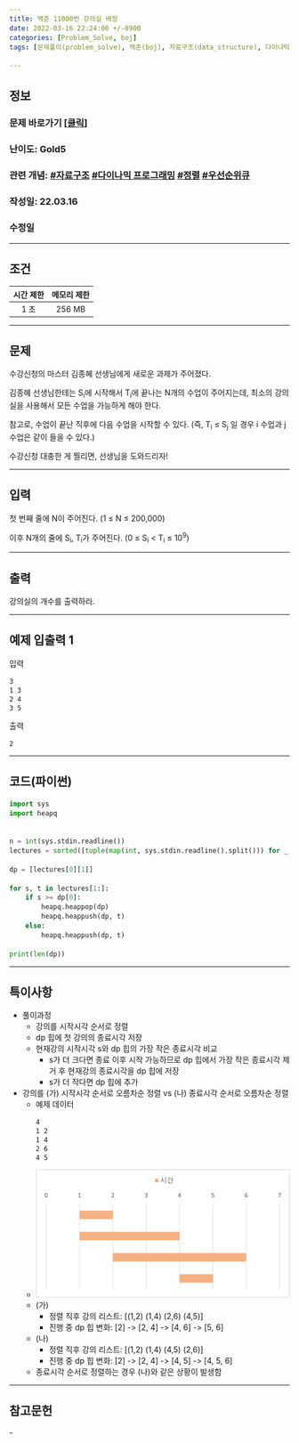 ```yaml
---
title: 백준 11000번 강의실 배정
date: 2022-03-16 22:24:00 +/-0900
categories: [Problem_Solve, boj]
tags: [문제풀이(problem_solve), 백준(boj), 자료구조(data_structure), 다이나믹 프로그래밍(dynamic_programming), 정렬(sorting), 우선순위큐(priority_queue)]

---
```

## 정보
### 문제 바로가기 [[클릭](https://www.acmicpc.net/problem/11000)]
### 난이도: Gold5
### 관련 개념: [#자료구조](https://www.acmicpc.net/problemset?sort=ac_desc&algo=175) [#다이나믹 프로그래밍](https://www.acmicpc.net/problemset?sort=ac_desc&algo=33) [#정렬](https://www.acmicpc.net/problemset?sort=ac_desc&algo=97) [#우선순위큐](https://www.acmicpc.net/problemset?sort=ac_desc&algo=59)
### 작성일: 22.03.16
### 수정일

---
## 조건

시간 제한|메모리 제한
:---:|:---:
1 초|256 MB

---
## 문제
수강신청의 마스터 김종혜 선생님에게 새로운 과제가 주어졌다. 

김종혜 선생님한테는 S<sub>i</sub>에 시작해서 T<sub>i</sub>에 끝나는 N개의 수업이 주어지는데, 최소의 강의실을 사용해서 모든 수업을 가능하게 해야 한다. 

참고로, 수업이 끝난 직후에 다음 수업을 시작할 수 있다. (즉, T<sub>i</sub> ≤ S<sub>j</sub> 일 경우 i 수업과 j 수업은 같이 들을 수 있다.)

수강신청 대충한 게 찔리면, 선생님을 도와드리자!

---
## 입력
첫 번째 줄에 N이 주어진다. (1 ≤ N ≤ 200,000)

이후 N개의 줄에 S<sub>i</sub>, T<sub>i</sub>가 주어진다. (0 ≤ S<sub>i</sub> < T<sub>i</sub> ≤ 10<sup>9</sup>)

---
## 출력
강의실의 개수를 출력하라.

---
## 예제 입출력 1
입력
```
3
1 3
2 4
3 5
```

출력
```
2
```

---
## 코드(파이썬)
```python
import sys
import heapq


n = int(sys.stdin.readline())
lectures = sorted([tuple(map(int, sys.stdin.readline().split())) for _ in range(n)])

dp = [lectures[0][1]]

for s, t in lectures[1:]:
    if s >= dp[0]:
        heapq.heappop(dp)
        heapq.heappush(dp, t)
    else:
        heapq.heappush(dp, t)

print(len(dp))

```

---
## 특이사항
- 풀이과정
  - 강의를 시작시각 순서로 정렬
  - dp 힙에 첫 강의의 종료시각 저장
  - 현재강의 시작시각 s와 dp 힙의 가장 작은 종료시각 비교
    - s가 더 크다면 종료 이후 시작 가능하므로 dp 힙에서 가장 작은 종료시각 제거 후 현재강의 종료시각을 dp 힙에 저장
    - s가 더 작다면 dp 힙에 추가
- 강의를 (가) 시작시각 순서로 오름차순 정렬 vs (나) 종료시각 순서로 오름차순 정렬
  - 예제 데이터
    ```
    4
    1 2
    1 4
    2 6
    4 5
    ```
  - ![강의사진](/assets/img/problem_solve/boj/11000_solve.png)
  - (가)
    - 정렬 직후 강의 리스트: [(1,2) (1,4) (2,6) (4,5)]
    - 진행 중 dp 힙 변화: [2] -> [2, 4] -> [4, 6] -> [5, 6]
  - (나)
    - 정렬 직후 강의 리스트: [(1,2) (1,4) (4,5) (2,6)]
    - 진행 중 dp 힙 변화: [2] -> [2, 4] -> [4, 5] -> [4, 5, 6]
  - 종료시각 순서로 정렬하는 경우 (나)와 같은 상황이 발생함

---
## 참고문헌
\-
